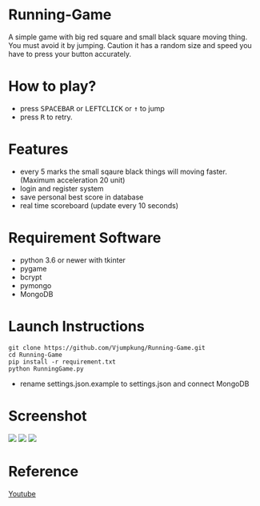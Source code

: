# Running-Game

A simple game with big red square and small black square moving thing. You must avoid it by jumping. Caution it has a random size and speed you have to press your button accurately.

# How to play?

- press <kbd>SPACEBAR</kbd> or <kbd>LEFTCLICK</kbd> or <kbd>↑</kbd> to jump
- press <kbd>R</kbd> to retry.

# Features

- every 5 marks the small sqaure black things will moving faster. (Maximum acceleration 20 unit)
- login and register system
- save personal best score in database
- real time scoreboard (update every 10 seconds)

# Requirement Software

- python 3.6 or newer with tkinter 
- pygame 
- bcrypt
- pymongo
- MongoDB

# Launch Instructions

    git clone https://github.com/Vjumpkung/Running-Game.git
    cd Running-Game
    pip install -r requirement.txt
    python RunningGame.py
- rename settings.json.example to settings.json and connect MongoDB
# Screenshot

[screenshot]: screenshot.png
[mainmenu]: main-menu.png
[mainmenu2]: main-menu2.png

![][mainmenu] 
![][mainmenu2]
![][screenshot]

# Reference

[Youtube](https://www.youtube.com/watch?v=AY9MnQ4x3zk)
